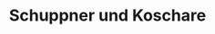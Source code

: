 ---
title: "Schuppner und Koschare"
url: /schoeffengrund/schuppner-und-koschare-hauptstrasse/
shop: Bäckerei
---